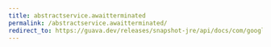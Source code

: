 ```yaml
---
title: abstractservice.awaitterminated
permalink: /abstractservice.awaitterminated/
redirect_to: https://guava.dev/releases/snapshot-jre/api/docs/com/google/common/util/concurrent/AbstractService.html#awaitTerminated--
---
```

